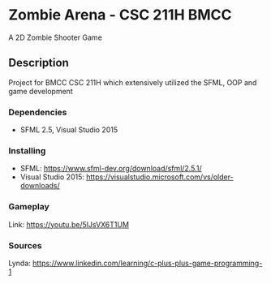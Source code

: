 # Zombie Arena - CSC 211H BMCC
A 2D Zombie Shooter Game

## Description
Project for BMCC CSC 211H which extensively utilized the SFML, OOP and game development

### Dependencies
* SFML 2.5, Visual Studio 2015

### Installing
* SFML: https://www.sfml-dev.org/download/sfml/2.5.1/
* Visual Studio 2015: https://visualstudio.microsoft.com/vs/older-downloads/

### Gameplay
Link: https://youtu.be/5lJsVX6T1UM

### Sources
Lynda: https://www.linkedin.com/learning/c-plus-plus-game-programming-1

